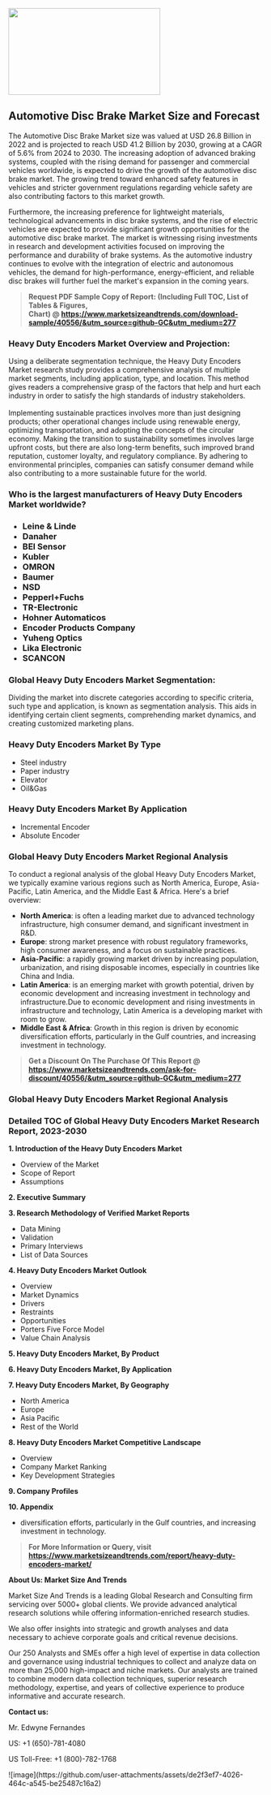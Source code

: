 <p><img class="alignnone size-medium wp-image-20088" src="https://ffe5etoiles.com/wp-content/uploads/2024/12/MST1-300x171.png" alt="" width="300" height="171" /></p><h2>Automotive Disc Brake Market Size and Forecast</h2><p>The Automotive Disc Brake Market size was valued at USD 26.8 Billion in 2022 and is projected to reach USD 41.2 Billion by 2030, growing at a CAGR of 5.6% from 2024 to 2030. The increasing adoption of advanced braking systems, coupled with the rising demand for passenger and commercial vehicles worldwide, is expected to drive the growth of the automotive disc brake market. The growing trend toward enhanced safety features in vehicles and stricter government regulations regarding vehicle safety are also contributing factors to this market growth.</p><p>Furthermore, the increasing preference for lightweight materials, technological advancements in disc brake systems, and the rise of electric vehicles are expected to provide significant growth opportunities for the automotive disc brake market. The market is witnessing rising investments in research and development activities focused on improving the performance and durability of brake systems. As the automotive industry continues to evolve with the integration of electric and autonomous vehicles, the demand for high-performance, energy-efficient, and reliable disc brakes will further fuel the market's expansion in the coming years.</p></p><blockquote id="" class=""><strong>Request PDF Sample Copy of Report: (Including Full TOC, List of Tables &amp; Figures, Chart)&nbsp;@&nbsp;<strong><a href="https://www.marketsizeandtrends.com/download-sample/40556/&utm_source=github-GC&utm_medium=277" target="_blank">https://www.marketsizeandtrends.com/download-sample/40556/&utm_source=github-GC&utm_medium=277</a></strong></strong></blockquote><h3 id="" class="">Heavy Duty Encoders Market&nbsp;Overview and Projection:</h3><p id="" class="">Using a deliberate segmentation technique, the Heavy Duty Encoders Market research study provides a comprehensive analysis of multiple market segments, including application, type, and location. This method gives readers a comprehensive grasp of the factors that help and hurt each industry in order to satisfy the high standards of industry stakeholders. <br /> <br />Implementing sustainable practices involves more than just designing products; other operational changes include using renewable energy, optimizing transportation, and adopting the concepts of the circular economy. Making the transition to sustainability sometimes involves large upfront costs, but there are also long-term benefits, such improved brand reputation, customer loyalty, and regulatory compliance. By adhering to environmental principles, companies can satisfy consumer demand while also contributing to a more sustainable future for the world.</p><h3 id="" class="">Who is the largest manufacturers of&nbsp;Heavy Duty Encoders Market worldwide?</h3><h3 class=""><p><ul><li>Leine & Linde </li><li> Danaher </li><li> BEI Sensor </li><li> Kubler </li><li> OMRON </li><li> Baumer </li><li> NSD </li><li> Pepperl+Fuchs </li><li> TR-Electronic </li><li> Hohner Automaticos </li><li> Encoder Products Company </li><li> Yuheng Optics </li><li> Lika Electronic </li><li> SCANCON</li></ul></p></h3><h3 id="" class="">Global&nbsp;Heavy Duty Encoders Market Segmentation:</h3><p id="" class="">Dividing the market into discrete categories according to specific criteria, such type and application, is known as segmentation analysis. This aids in identifying certain client segments, comprehending market dynamics, and creating customized marketing plans.</p><h3 id="" class="">Heavy Duty Encoders Market&nbsp;By Type</h3><p><p><ul><li>Steel industry </li><li> Paper industry </li><li> Elevator </li><li> Oil&Gas</p></li></ul></p></p><h3 id="" class="">Heavy Duty Encoders Market&nbsp;By Application</h3><p class=""><p><ul><li>Incremental Encoder </li><li> Absolute Encoder</li></ul></p></p><h3 id="" class="">Global Heavy Duty Encoders Market Regional Analysis</h3><p id="" class="">To conduct a regional analysis of the global Heavy Duty Encoders Market, we typically examine various regions such as North America, Europe, Asia-Pacific, Latin America, and the Middle East &amp; Africa. Here's a brief overview:</p><ul><li><strong>North America</strong>: is often a leading market due to advanced technology infrastructure, high consumer demand, and significant investment in R&amp;D.</li><li><strong>Europe</strong>: strong market presence with robust regulatory frameworks, high consumer awareness, and a focus on sustainable practices.</li><li><strong>Asia-Pacific</strong>: a rapidly growing market driven by increasing population, urbanization, and rising disposable incomes, especially in countries like China and India.</li><li><strong>Latin America</strong>: is an emerging market with growth potential, driven by economic development and increasing investment in technology and infrastructure.Due to economic development and rising investments in infrastructure and technology, Latin America is a developing market with room to grow.</li><li><strong>Middle East &amp; Africa</strong>: Growth in this region is driven by economic diversification efforts, particularly in the Gulf countries, and increasing investment in technology.</li></ul><blockquote id="" class=""><strong>Get a Discount On The Purchase Of This Report @ <strong><a href="https://www.marketsizeandtrends.com/ask-for-discount/40556/&utm_source=github-GC&utm_medium=277" target="_blank">https://www.marketsizeandtrends.com/ask-for-discount/40556/&utm_source=github-GC&utm_medium=277</a></strong></strong></blockquote><h3 id="" class="">Global Heavy Duty Encoders Market Regional Analysis</h3><h3 id="" class="">Detailed TOC of Global Heavy Duty Encoders Market Research Report, 2023-2030</h3><p id="" class=""><strong>1. Introduction of the Heavy Duty Encoders Market</strong></p><ul><li>Overview of the Market</li><li>Scope of Report</li><li>Assumptions</li></ul><p id="" class=""><strong>2. Executive Summary</strong></p><p id="" class=""><strong>3. Research Methodology of Verified Market Reports</strong></p><ul><li>Data Mining</li><li>Validation</li><li>Primary Interviews</li><li>List of Data Sources</li></ul><p id="" class=""><strong>4. Heavy Duty Encoders Market Outlook</strong></p><ul><li>Overview</li><li>Market Dynamics</li><li>Drivers</li><li>Restraints</li><li>Opportunities</li><li>Porters Five Force Model</li><li>Value Chain Analysis</li></ul><p id="" class=""><strong>5. Heavy Duty Encoders Market, By Product</strong></p><p id="" class=""><strong>6. Heavy Duty Encoders Market, By Application</strong></p><p id="" class=""><strong>7. Heavy Duty Encoders Market, By Geography</strong></p><ul><li>North America</li><li>Europe</li><li>Asia Pacific</li><li>Rest of the World</li></ul><p id="" class=""><strong>8. Heavy Duty Encoders Market Competitive Landscape</strong></p><ul><li>Overview</li><li>Company Market Ranking</li><li>Key Development Strategies</li></ul><p id="" class=""><strong>9. Company Profiles</strong></p><p id="" class=""><strong>10. Appendix</strong></p><ul><li>diversification efforts, particularly in the Gulf countries, and increasing investment in technology.</li></ul><blockquote id="" class=""><strong>For More Information or Query, visit <strong><strong><a href="https://www.marketsizeandtrends.com/report/heavy-duty-encoders-market/" target="_blank">https://www.marketsizeandtrends.com/report/heavy-duty-encoders-market/</a></strong></strong></strong></blockquote><p id="" class=""><strong>About Us: Market Size And Trends</strong></p><p id="" class="">Market Size And Trends is a leading Global Research and Consulting firm servicing over 5000+ global clients. We provide advanced analytical research solutions while offering information-enriched research studies.</p><p id="" class="">We also offer insights into strategic and growth analyses and data necessary to achieve corporate goals and critical revenue decisions.</p><p id="" class="">Our 250 Analysts and SMEs offer a high level of expertise in data collection and governance using industrial techniques to collect and analyze data on more than 25,000 high-impact and niche markets. Our analysts are trained to combine modern data collection techniques, superior research methodology, expertise, and years of collective experience to produce informative and accurate research.</p><p id="" class=""><strong>Contact us:</strong></p><p id="" class="">Mr. Edwyne Fernandes</p><p id="" class="">US: +1 (650)-781-4080</p><p id="" class="">US Toll-Free: +1 (800)-782-1768</p>
![image](https://github.com/user-attachments/assets/de2f3ef7-4026-464c-a545-be25487c16a2)
